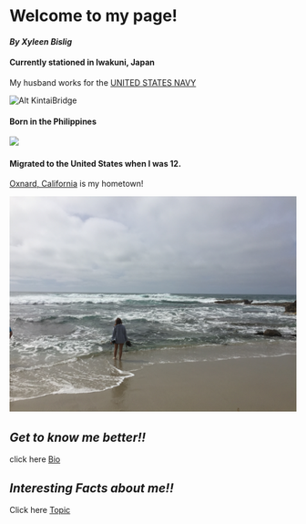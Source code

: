 # Welcome to my page!
#### *By Xyleen Bislig*



#### Currently stationed in Iwakuni, Japan

My husband works for the [UNITED STATES NAVY](https://www.navy.mil)


![Alt KintaiBridge](fullsizeoutput_1163.jpeg)

#### Born in the Philippines

![](GOPR0649.JPG)

#### Migrated to the United States when I was 12. 

[Oxnard, California](https://visitoxnard.com) is my hometown! 

![](IMG_5443.JPG)

## *Get to know me better!!*

click here [Bio](xhaixhai.github.io/Bio)

## *Interesting Facts about me!!*

Click here [Topic](xhaixhai.github.io/topic)
